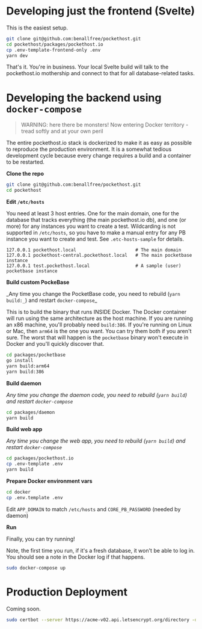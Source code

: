 # Developing just the frontend (Svelte)

This is the easiest setup.

```bash
git clone git@github.com:benallfree/pockethost.git
cd pockethost/packages/pockethost.io
cp .env-template-frontend-only .env
yarn dev
```

That's it. You're in business. Your local Svelte build will talk to the pockethost.io mothership and connect to that for all database-related tasks.

# Developing the backend using `docker-compose`

> WARNING: here there be monsters! Now entering Docker territory - tread softly and at your own peril

The entire pockethost.io stack is dockerized to make it as easy as possible to reproduce the production environment. It is a somewhat tedious development cycle because every change requires a build and a container to be restarted.

**Clone the repo**

```bash
git clone git@github.com:benallfree/pockethost.git
cd pockethost
```

**Edit `/etc/hosts`**

You need at least 3 host entries. One for the main domain, one for the database that tracks everything (the main pockethost.io db), and one (or more) for any instances you want to create a test. Wildcarding is not supported in `/etc/hosts`, so you have to make a manual entry for any PB instance you want to create and test. See `.etc-hosts-sample` for details.

```
127.0.0.1 pockethost.local                      # The main domain
127.0.0.1 pockethost-central.pockethost.local   # The main pocketbase instance
127.0.0.1 test.pockethost.local                 # A sample (user) pocketbase instance
```

**Build custom PockeBase**

_Any time you change the PocketBase code, you need to rebuild (`yarn build:_`) and restart `docker-compose`\_

This is to build the binary that runs INSIDE Docker. The Docker container will run using the same architecture as the host machine. If you are running an x86 machine, you'll probably need `build:386`. If you're running on Linux or Mac, then `arm64` is the one you want. You can try them both if you aren't sure. The worst that will happen is the `pocketbase` binary won't execute in Docker and you'll quickly discover that.

```bash
cd packages/pocketbase
go install
yarn build:arm64
yarn build:386
```

**Build daemon**

_Any time you change the daemon code, you need to rebuild (`yarn build`) and restart `docker-compose`_

```bash
cd packages/daemon
yarn build
```

**Build web app**

_Any time you change the web app, you need to rebuild (`yarn build`) and restart `docker-compose`_

```bash
cd packages/pockethost.io
cp .env-template .env
yarn build
```

**Prepare Docker environment vars**

```bash
cd docker
cp .env.template .env
```

Edit `APP_DOMAIN` to match `/etc/hosts` and `CORE_PB_PASSWORD` (needed by daemon)

**Run**

Finally, you can try running!

Note, the first time you run, if it's a fresh database, it won't be able to log in. You should see a note in the Docker log if that happens.

```bash
sudo docker-compose up
```

# Production Deployment

Coming soon.

```bash
sudo certbot --server https://acme-v02.api.letsencrypt.org/directory -d *.pockethost.io -d pockethost.io --manual --preferred-challenges dns-01 certonly
```
